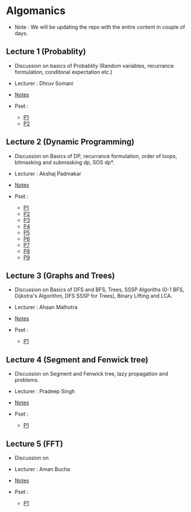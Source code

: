 # Algomanics
 * Note : We will be updating the repo with the entire content in couple of days.
## Lecture 1 (Probablity) 
  * Discussion on basics of Probablity (Random variables, recurrance formulation, conditonal expectation etc.) 
  * Lecturer : Dhruv Somani
 
  * [Notes](https://drive.google.com/file/d/1pfhYp7SGav0qi3jmY09oFgOzEkWo5zxZ/view?usp=sharing)

  * Pset :
    - [P1](http://www.usaco.org/index.php?page=viewproblem2&cpid=1210)
    - [P2](https://codeforces.com/problemset/problem/1778/D)

## Lecture 2 (Dynamic Programming) 
  * Discussion on Basics of DP, recurrance formulation, order of loops, bitmasking and submasking dp, SOS dp*.
  * Lecturer : Akshaj Padmakar
  
  * [Notes](https://drive.google.com/file/d/1236MpkIiqw5tflk_0iEAdFoSgQiG_tb_/view?usp=sharing)
  
  * Pset :
    - [P1](https://atcoder.jp/contests/dp/tasks/dp_a)
    - [P2](https://atcoder.jp/contests/dp/tasks/dp_b)
    - [P3](https://atcoder.jp/contests/dp/tasks/dp_d)
    - [P4](https://atcoder.jp/contests/dp/tasks/dp_e)
    - [P5](https://atcoder.jp/contests/dp/tasks/dp_i)
    - [P6](https://atcoder.jp/contests/dp/tasks/dp_j)
    - [P7](https://atcoder.jp/contests/dp/tasks/dp_u)
    - [P8](https://codeforces.com/problemset/problem/16/E)
    - [P9](https://codeforces.com/problemset/problem/165/E)
    
    


## Lecture 3 (Graphs and Trees) 
  * Discussion on Basics of DFS and BFS, Trees, SSSP Algoriths (0-1 BFS, Dijkstra's Algorithm, DFS SSSP for Trees), Binary Lifting and LCA.
  * Lecturer : Ahaan Malhotra
 
 * [Notes]()
  
  * Pset :
    - [P1]()
    

## Lecture 4 (Segment and Fenwick tree) 
  * Discussion on Segment and Fenwick tree, lazy propagation and problems. 
  * Lecturer : Pradeep Singh
  
  * [Notes](https://drive.google.com/file/d/1xeuHDN42SIRYu-a5MkkDkL0RGCRqp-V_/view?usp=sharing)
  
  * Pset :
    - [P1]()
    
    
    

## Lecture 5 (FFT) 
  * Discussion on 
  * Lecturer : Aman Bucha
 
  * [Notes]()
  
  * Pset :
    - [P1]()
    
